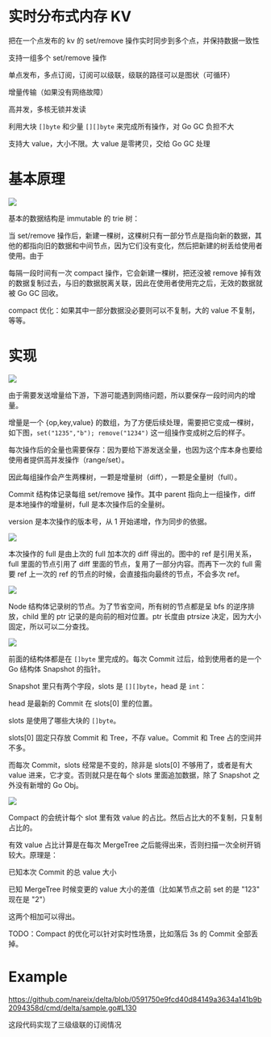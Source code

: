# 实时分布式内存 KV

把在一个点发布的 kv 的 set/remove 操作实时同步到多个点，并保持数据一致性

支持一组多个 set/remove 操作

单点发布，多点订阅，订阅可以级联，级联的路径可以是图状（可循环）

增量传输（如果没有网络故障）

高并发，多核无锁并发读

利用大块 `[]byte` 和少量 `[][]byte` 来完成所有操作，对 Go GC 负担不大

支持大 value，大小不限。大 value 是零拷贝，交给 Go GC 处理

# 基本原理

![](basic.png)

基本的数据结构是 immutable 的 trie 树：

当 set/remove 操作后，新建一棵树，这棵树只有一部分节点是指向新的数据，其他的都指向旧的数据和中间节点，因为它们没有变化，然后把新建的树丢给使用者使用。由于

每隔一段时间有一次 compact 操作，它会新建一棵树，把还没被 remove 掉有效的数据复制过去，与旧的数据脱离关联，因此在使用者使用完之后，无效的数据就被 Go GC 回收。

compact 优化：如果其中一部分数据没必要则可以不复制，大的 value 不复制，等等。

# 实现

![](commit-tree.png)

由于需要发送增量给下游，下游可能遇到网络问题，所以要保存一段时间内的增量。

增量是一个 {op,key,value} 的数组，为了方便后续处理，需要把它变成一棵树，如下图，`set("1235","b"); remove("1234")` 这一组操作变成树之后的样子。

每次操作后的全量也需要保存：因为要给下游发送全量，也因为这个库本身也要给使用者提供高并发操作（range/set）。 

因此每组操作会产生两棵树，一颗是增量树（diff），一颗是全量树（full）。

Commit 结构体记录每组 set/remove 操作。其中 parent 指向上一组操作，diff 是本地操作的增量树，full 是本次操作后的全量树。

version 是本次操作的版本号，从 1 开始递增，作为同步的依据。

![](merge-tree2.png)

本次操作的 full 是由上次的 full 加本次的 diff 得出的。图中的 ref 是引用关系，full 里面的节点引用了 diff 里面的节点，复用了一部分内容。而再下一次的 full 需要 ref 上一次的 ref 的节点的时候，会直接指向最终的节点，不会多次 ref。

![](node.png)

Node 结构体记录树的节点。为了节省空间，所有树的节点都是呈 bfs 的逆序排放，child 里的 ptr 记录的是向前的相对位置。ptr 长度由 ptrsize 决定，因为大小固定，所以可以二分查找。

![](slots.png)

前面的结构体都是在 `[]byte` 里完成的。每次 Commit 过后，给到使用者的是一个 Go 结构体 Snapshot 的指针。

Snapshot 里只有两个字段，slots 是 `[][]byte`，head 是 `int`：

head 是最新的 Commit 在 slots[0] 里的位置。

slots 是使用了哪些大块的 `[]byte`。

slots[0] 固定只存放 Commit 和 Tree，不存 value。Commit 和 Tree 占的空间并不多。

而每次 Commit，slots 经常是不变的，除非是 slots[0] 不够用了，或者是有大 value 进来，它才变。否则就只是在每个 slots 里面追加数据，除了 Snapshot 之外没有新增的 Go Obj。

![](compact.png)

Compact 的会统计每个 slot 里有效 value 的占比。然后占比大的不复制，只复制占比的。

有效 value 占比计算是在每次 MergeTree 之后能得出来，否则扫描一次全树开销较大。原理是：

已知本次 Commit 的总 value 大小

已知 MergeTree 时候变更的 value 大小的差值（比如某节点之前 set 的是 "123" 现在是 "2"）

这两个相加可以得出。

TODO：Compact 的优化可以针对实时性场景，比如落后 3s 的 Commit 全部丢掉。

# Example

https://github.com/nareix/delta/blob/0591750e9fcd40d84149a3634a141b9b2094358d/cmd/delta/sample.go#L130

这段代码实现了三级级联的订阅情况

